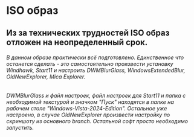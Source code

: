 # ISO образ

## Из за технических трудностей ISO образ отложен на неопределенный срок.

###### В данном образе практически всё подготовлено. Единственное что останется сделать - это самостоятельно произвести установку Windhawk, Start11 и настроить DWMBlurGlass, WindowsExtendedBlur, OldNewExplorer, Mica Explorer.
###### DWMBlurGlass и файл настроек, файл настроек для Start11 и папка с необходимой текстурой и значком "Пуск" находятся в папке на рабочем столе "Windows-Vista-2024-Edition". Остальное уже настроено, в случае OldNewExplorer произвести настройку по скриншоту из основного branch. Остальной софт просто необходимо запустить.
